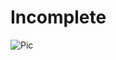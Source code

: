 # Incomplete
![Pic](https://user-images.githubusercontent.com/20887245/196675574-3f17b872-bd46-4a93-beb4-7997f92efa3a.png) 
